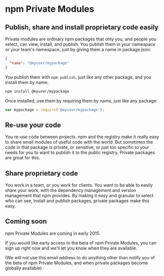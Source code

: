 <h1>npm Private Modules</h1>
<h2>Publish, share and install proprietary code easily</h2>

Private modules are ordinary npm packages that only you, and people you select,
can view, install, and publish. You publish them in your namespace or your team's namespace, just by giving them a name in package.json:

```json
{
  "name": "@myuser/mypackage"
}
```

You publish them with `npm publish`, just like any other package, and you install
them by name:

```sh
npm install @myuser/mypackage
```

Once installed, use them by requiring them by name, just like any package:

```js
var mypackage = require('@myuser/mypackage');
```

## Re-use your code

You re-use code between projects. npm and the registry make it really easy to
share small modules of useful code with the world. But sometimes the code in that
package is private, or sensitive, or just too specific to your needs for you to
want to publish it to the public registry. Private packages are great for this.

## Share proprietary code

You work in a team, or you work for clients. You want to be able to easily share
your work, with the dependency management and version management that npm provides.
By making it easy and granular to select who can see, install and publish packages,
private packages make this easy.

## Coming soon

npm Private Modules are coming in early 2015.

If you would like early access to the beta of npm Private Modules, you can sign up right now and we'll let you know
when they are available.

<script charset="utf-8" src="//js.hsforms.net/forms/current.js"></script>
<div id="private-module-signup-form"></div>

(We will not use this email address to do anything other than notify you of
the beta of npm Private Modules, and when private packages become globally available)
